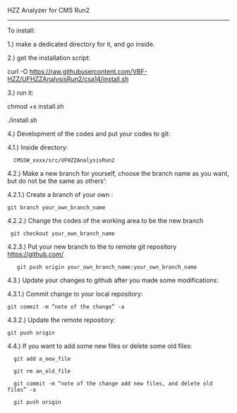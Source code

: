 HZZ Analyzer for CMS Run2

------

To install:

1.) make a dedicated directory for it, and go inside.

2.) get the installation script:

curl -O https://raw.githubusercontent.com/VBF-HZZ/UFHZZAnalysisRun2/csa14/install.sh

3.) run it:

chmod +x install.sh

./install.sh

4.) Development of the codes and put your codes to git:

4.1.) Inside directory:

      CMSSW_xxxx/src/UFHZZAnalysisRun2

4.2.) Make a new branch for yourself, choose the branch name as you want, but do not be the same as others’:

4.2.1.) Create a branch of your own :

    git branch your_own_branch_name 

4.2.2.) Change the codes of the working area to be the new branch

     git checkout your_own_branch_name 

4.2.3.) Put your new branch to the to remote git repository https://github.com/

       git push origin your_own_branch_name:your_own_branch_name


4.3.) Update your changes to github after you made some modifications:

4.3.1.) Commit change to your local repository:

    git commit -m “note of the change” -a 

4.3.2.) Update the remote repository:

    git push origin

4.4.) If you want to add some new files or delete some old files:

      git add a_new_file

      git rm an_old_file

      git commit -m “note of the change add new files, and delete old files” -a

      git push origin 




